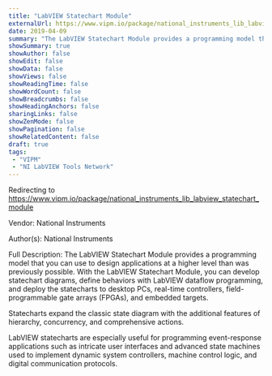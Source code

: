 ```yaml
---
title: "LabVIEW Statechart Module"
externalUrl: https://www.vipm.io/package/national_instruments_lib_labview_statechart_module
date: 2019-04-09
summary: "The LabVIEW Statechart Module provides a programming model that you can use to design applications at a higher level than was previously possible."
showSummary: true
showAuthor: false
showEdit: false
showData: false
showViews: false
showReadingTime: false
showWordCount: false
showBreadcrumbs: false
showHeadingAnchors: false
sharingLinks: false
showZenMode: false
showPagination: false
showRelatedContent: false
draft: true
tags:
 - "VIPM"
 - "NI LabVIEW Tools Network"
---
```


Redirecting to https://www.vipm.io/package/national_instruments_lib_labview_statechart_module

Vendor: National Instruments

Author(s): National Instruments
 
Full Description:
The LabVIEW Statechart Module provides a programming model that you can use to design applications at a higher level than was previously possible. With the LabVIEW Statechart Module, you can develop statechart diagrams, define behaviors with LabVIEW dataflow programming, and deploy the statecharts to desktop PCs, real-time controllers, field-programmable gate arrays (FPGAs), and embedded targets.

Statecharts expand the classic state diagram with the additional features of hierarchy, concurrency, and comprehensive actions.

LabVIEW statecharts are especially useful for programming event-response applications such as intricate user interfaces and advanced state machines used to implement dynamic system controllers, machine control logic, and digital communication protocols.